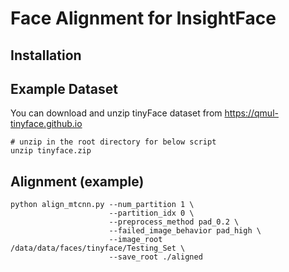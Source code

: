 

# Face Alignment for InsightFace

## Installation


## Example Dataset
You can download and unzip tinyFace dataset from https://qmul-tinyface.github.io
```
# unzip in the root directory for below script
unzip tinyface.zip
```

## Alignment (example)
``` 
python align_mtcnn.py --num_partition 1 \
                      --partition_idx 0 \
                      --preprocess_method pad_0.2 \
                      --failed_image_behavior pad_high \
                      --image_root /data/data/faces/tinyface/Testing_Set \
                      --save_root ./aligned
```